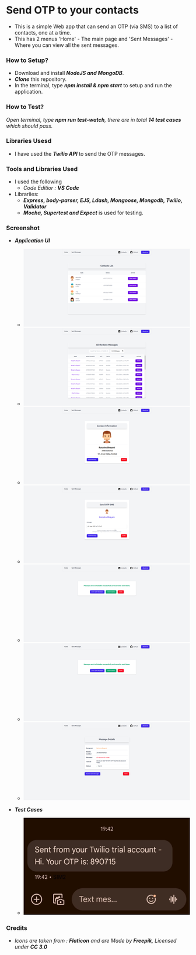 # Send OTP to your contacts
* This is a simple Web app that can send an OTP (via SMS) to a list of contacts, one at a time. 
* This has 2 menus 'Home' - The main page and 'Sent Messages' - Where you can view all the sent messages.

### How to Setup?
* Download and install _**NodeJS and MongoDB**_.
* _**Clone**_ this repository.
* In the terminal, type _**npm install & npm start**_ to setup and run the application.

### How to Test?
_Open terminal, type **npm run test-watch**, there are in total **14 test cases** which should pass._

### Libraries Usesd
* I have used the **_Twilio API_** to send the OTP messages.

### Tools and Libraries Used 
* I used the following 
  * _Code Editior : **VS Code**_
* Librariies:
  * _**Express, body-parser, EJS, Ldash, Mongoose, Mongodb, Twilio, Validator**_
  * _**Mocha, Supertest and Expect**_ is used for testing.

### Screenshot
* _**Application UI**_
  * ![Screenshot](screenshots/ui1.png)
  * ![Screenshot](screenshots/ui2.png)
  * ![Screenshot](screenshots/ui3.png)
  * ![Screenshot](screenshots/ui4.png)
  * ![Screenshot](screenshots/ui5.png)
  * ![Screenshot](screenshots/ui5.png)
  * ![Screenshot](screenshots/ui6.png)

* _**Test Cases**_
  * ![Screenshot](screenshots/test.png)
 
### Credits 
* _Icons are taken from : **Flaticon** and are Made by **Freepik**, Licensed under **CC 3.0**_